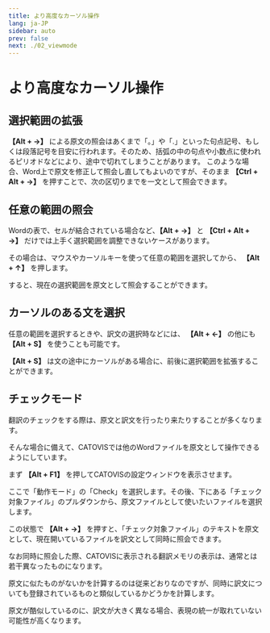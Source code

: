 ```yaml
---
title: より高度なカーソル操作
lang: ja-JP
sidebar: auto
prev: false
next: ./02_viewmode
---
```

# より高度なカーソル操作
## 選択範囲の拡張

**【Alt + →】** による原文の照会はあくまで「。」や「.」といった句点記号、もしくは段落記号を目安に行われます。そのため、括弧の中の句点や小数点に使われるピリオドなどにより、途中で切れてしまうことがあります。
このような場合、Word上で原文を修正して照会し直してもよいのですが、そのまま **【Ctrl + Alt + →】** を押すことで、次の区切りまでを一文として照会できます。

## 任意の範囲の照会

Wordの表で、セルが結合されている場合など、**【Alt + →】** と   **【Ctrl + Alt + →】**  だけでは上手く選択範囲を調整できないケースがあります。

その場合は、マウスやカーソルキーを使って任意の範囲を選択してから、 **【Alt + ↑】** を押します。

すると、現在の選択範囲を原文として照会することができます。

## カーソルのある文を選択

任意の範囲を選択するときや、訳文の選択時などには、 **【Alt + ←】** の他にも **【Alt + S】** を使うことも可能です。

**【Alt + S】** は文の途中にカーソルがある場合に、前後に選択範囲を拡張することができます。

## チェックモード

翻訳のチェックをする際は、原文と訳文を行ったり来たりすることが多くなります。

そんな場合に備えて、CATOVISでは他のWordファイルを原文として操作できるようにしています。

まず **【Alt + F1】** を押してCATOVISの設定ウィンドウを表示させます。

ここで「動作モード」の「Check」を選択します。その後、下にある「チェック対象ファイル」のプルダウンから、原文ファイルとして使いたいファイルを選択します。

この状態で **【Alt + →】** を押すと、「チェック対象ファイル」のテキストを原文として、現在開いているファイルを訳文として同時に照会できます。

なお同時に照会した際、CATOVISに表示される翻訳メモリの表示は、通常とは若干異なったものになります。

原文に似たものがないかを計算するのは従来どおりなのですが、同時に訳文についても登録されているものと類似しているかどうかを計算します。

原文が酷似しているのに、訳文が大きく異なる場合、表現の統一が取れていない可能性が高くなります。
